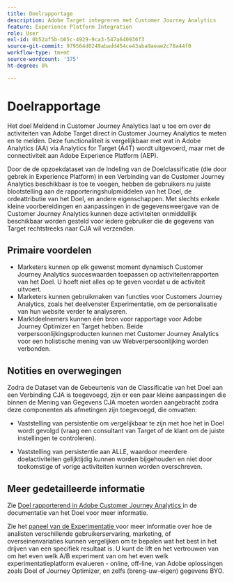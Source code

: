 ```yaml
---
title: Doelrapportage
description: Adobe Target integreren met Customer Journey Analytics
feature: Experience Platform Integration
role: User
exl-id: 0b52af5b-b65c-4929-9ca3-547a640936f3
source-git-commit: 979564d0249abadd454ce43aba9aeae2c78a44f0
workflow-type: tm+mt
source-wordcount: '375'
ht-degree: 0%

---
```


# Doelrapportage

Het doel Meldend in Customer Journey Analytics laat u toe om over de activiteiten van Adobe Target direct in Customer Journey Analytics te meten en te melden. Deze functionaliteit is vergelijkbaar met wat in Adobe Analytics (AA) via Analytics for Target (A4T) wordt uitgevoerd, maar met de connectiviteit aan Adobe Experience Platform (AEP).

Door de de opzoekdataset van de Indeling van de Doelclassificatie (die door gebrek in Experience Platform) in een Verbinding van de Customer Journey Analytics beschikbaar is toe te voegen, hebben de gebruikers nu juiste blootstelling aan de rapporteringshulpmiddelen van het Doel, de ordeattributie van het Doel, en andere eigenschappen. Met slechts enkele kleine voorbereidingen en aanpassingen in de gegevensweergave van de Customer Journey Analytics kunnen deze activiteiten onmiddellijk beschikbaar worden gesteld voor iedere gebruiker die de gegevens van Target rechtstreeks naar CJA wil verzenden.

## Primaire voordelen

* Marketers kunnen op elk gewenst moment dynamisch Customer Journey Analytics succeswaarden toepassen op activiteitenrapporten van het Doel. U hoeft niet alles op te geven voordat u de activiteit uitvoert.
* Marketers kunnen gebruikmaken van functies voor Customers Journey Analytics, zoals het deelvenster Experimentatie, om de personalisatie van hun website verder te analyseren.
* Marktdeelnemers kunnen één bron voor rapportage voor Adobe Journey Optimizer en Target hebben. Beide verpersoonlijkingsproducten kunnen met Customer Journey Analytics voor een holistische mening van uw Webverpersoonlijking worden verbonden.

## Notities en overwegingen

Zodra de Dataset van de Gebeurtenis van de Classificatie van het Doel aan een Verbinding CJA is toegevoegd, zijn er een paar kleine aanpassingen die binnen de Mening van Gegevens CJA moeten worden aangebracht zodra deze componenten als afmetingen zijn toegevoegd, die omvatten:

* Vaststelling van persistentie om vergelijkbaar te zijn met hoe het in Doel wordt gevolgd (vraag een consultant van Target of de klant om de juiste instellingen te controleren).

* Vaststelling van persistentie aan ALLE, waardoor meerdere doelactiviteiten gelijktijdig kunnen worden bijgehouden en niet door toekomstige of vorige activiteiten kunnen worden overschreven.

## Meer gedetailleerde informatie

Zie [ Doel rapporterend in Adobe Customer Journey Analytics ](https://experienceleague.adobe.com/en/docs/target/using/integrate/cja/target-reporting-in-cja) in de documentatie van het Doel voor meer informatie.

Zie het [ paneel van de Experimentatie ](../analysis-workspace/c-panels/experimentation.md) voor meer informatie over hoe de analisten verschillende gebruikerservaring, marketing, of overseinenvariaties kunnen vergelijken om te bepalen wat het best in het drijven van een specifiek resultaat is. U kunt de lift en het vertrouwen van om het even welk A/B experiment van om het even welk experimentatieplatform evalueren - online, off-line, van Adobe oplossingen zoals Doel of Journey Optimizer, en zelfs (breng-uw-eigen) gegevens BYO.
